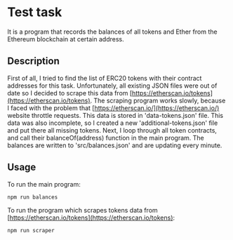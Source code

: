 # Test task

It is a program that records the balances of all tokens and Ether from the Ethereum blockchain at certain address.

## Description

First of all, I tried to find the list of ERC20 tokens with their contract addresses for this task. Unfortunately, all existing JSON files were out of date so I decided to scrape this data from [https://etherscan.io/tokens](https://etherscan.io/tokens). The scraping program works slowly, because I faced with the problem that [https://etherscan.io/](https://etherscan.io/) website throttle requests. This data is stored in 'data-tokens.json' file. This data was also incomplete, so I created a new 'additional-tokens.json' file and put there all missing tokens. Next, I loop through all token contracts, and call their balanceOf(address) function in the main program. The balances are written to 'src/balances.json' and are updating every minute.

## Usage
To run the main program:
```bash
npm run balances
```
To run the program which scrapes tokens data from [https://etherscan.io/tokens](https://etherscan.io/tokens):
```bash
npm run scraper
```
